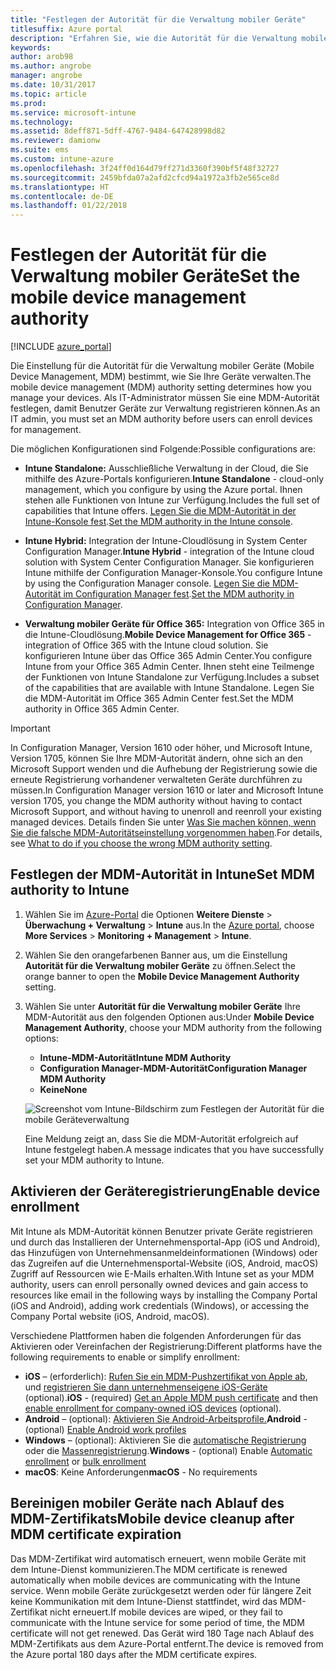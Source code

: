 ```yaml
---
title: "Festlegen der Autorität für die Verwaltung mobiler Geräte"
titlesuffix: Azure portal
description: "Erfahren Sie, wie die Autorität für die Verwaltung mobiler Geräte in Intune festlegen. \""
keywords: 
author: arob98
ms.author: angrobe
manager: angrobe
ms.date: 10/31/2017
ms.topic: article
ms.prod: 
ms.service: microsoft-intune
ms.technology: 
ms.assetid: 8deff871-5dff-4767-9484-647428998d82
ms.reviewer: damionw
ms.suite: ems
ms.custom: intune-azure
ms.openlocfilehash: 3f24ff0d164d79ff271d3360f390bf5f48f32727
ms.sourcegitcommit: 2459bfda07a2afd2cfcd94a1972a3fb2e565ce8d
ms.translationtype: HT
ms.contentlocale: de-DE
ms.lasthandoff: 01/22/2018
---
```

# <a name="set-the-mobile-device-management-authority"></a><span data-ttu-id="3a98e-104">Festlegen der Autorität für die Verwaltung mobiler Geräte</span><span class="sxs-lookup"><span data-stu-id="3a98e-104">Set the mobile device management authority</span></span>

[!INCLUDE [azure_portal](./includes/azure_portal.md)]

<span data-ttu-id="3a98e-105">Die Einstellung für die Autorität für die Verwaltung mobiler Geräte (Mobile Device Management, MDM) bestimmt, wie Sie Ihre Geräte verwalten.</span><span class="sxs-lookup"><span data-stu-id="3a98e-105">The mobile device management (MDM) authority setting determines how you manage your devices.</span></span> <span data-ttu-id="3a98e-106">Als IT-Administrator müssen Sie eine MDM-Autorität festlegen, damit Benutzer Geräte zur Verwaltung registrieren können.</span><span class="sxs-lookup"><span data-stu-id="3a98e-106">As an IT admin, you must set an MDM authority before users can enroll devices for management.</span></span>

<span data-ttu-id="3a98e-107">Die möglichen Konfigurationen sind Folgende:</span><span class="sxs-lookup"><span data-stu-id="3a98e-107">Possible configurations are:</span></span>

- <span data-ttu-id="3a98e-108">**Intune Standalone:** Ausschließliche Verwaltung in der Cloud, die Sie mithilfe des Azure-Portals konfigurieren.</span><span class="sxs-lookup"><span data-stu-id="3a98e-108">**Intune Standalone** - cloud-only management, which you configure by using the Azure portal.</span></span> <span data-ttu-id="3a98e-109">Ihnen stehen alle Funktionen von Intune zur Verfügung.</span><span class="sxs-lookup"><span data-stu-id="3a98e-109">Includes the full set of capabilities that Intune offers.</span></span> <span data-ttu-id="3a98e-110">[Legen Sie die MDM-Autorität in der Intune-Konsole fest](#set-mdm-authority-to-intune).</span><span class="sxs-lookup"><span data-stu-id="3a98e-110">[Set the MDM authority in the Intune console](#set-mdm-authority-to-intune).</span></span>

- <span data-ttu-id="3a98e-111">**Intune Hybrid:** Integration der Intune-Cloudlösung in System Center Configuration Manager.</span><span class="sxs-lookup"><span data-stu-id="3a98e-111">**Intune Hybrid** - integration of the Intune cloud solution with System Center Configuration Manager.</span></span> <span data-ttu-id="3a98e-112">Sie konfigurieren Intune mithilfe der Configuration Manager-Konsole.</span><span class="sxs-lookup"><span data-stu-id="3a98e-112">You configure Intune by using the Configuration Manager console.</span></span> <span data-ttu-id="3a98e-113">[Legen Sie die MDM-Autorität im Configuration Manager fest](https://docs.microsoft.com/sccm/mdm/deploy-use/configure-intune-subscription).</span><span class="sxs-lookup"><span data-stu-id="3a98e-113">[Set the MDM authority in Configuration Manager](https://docs.microsoft.com/sccm/mdm/deploy-use/configure-intune-subscription).</span></span>

- <span data-ttu-id="3a98e-114">**Verwaltung mobiler Geräte für Office 365:** Integration von Office 365 in die Intune-Cloudlösung.</span><span class="sxs-lookup"><span data-stu-id="3a98e-114">**Mobile Device Management for Office 365** - integration of Office 365 with the Intune cloud solution.</span></span> <span data-ttu-id="3a98e-115">Sie konfigurieren Intune über das Office 365 Admin Center.</span><span class="sxs-lookup"><span data-stu-id="3a98e-115">You configure Intune from your Office 365 Admin Center.</span></span> <span data-ttu-id="3a98e-116">Ihnen steht eine Teilmenge der Funktionen von Intune Standalone zur Verfügung.</span><span class="sxs-lookup"><span data-stu-id="3a98e-116">Includes a subset of the capabilities that are available with Intune Standalone.</span></span> <span data-ttu-id="3a98e-117">Legen Sie die MDM-Autorität im Office 365 Admin Center fest.</span><span class="sxs-lookup"><span data-stu-id="3a98e-117">Set the MDM authority in Office 365 Admin Center.</span></span>

> [!IMPORTANT]
> <span data-ttu-id="3a98e-118">In Configuration Manager, Version 1610 oder höher, und Microsoft Intune, Version 1705, können Sie Ihre MDM-Autorität ändern, ohne sich an den Microsoft Support wenden und die Aufhebung der Registrierung sowie die erneute Registrierung vorhandener verwalteten Geräte durchführen zu müssen.</span><span class="sxs-lookup"><span data-stu-id="3a98e-118">In Configuration Manager version 1610 or later and Microsoft Intune version 1705, you change the MDM authority without having to contact Microsoft Support, and without having to unenroll and reenroll your existing managed devices.</span></span> <span data-ttu-id="3a98e-119">Details finden Sie unter [Was Sie machen können, wenn Sie die falsche MDM-Autoritätseinstellung vorgenommen haben](/intune-classic/deploy-use/prerequisites-for-enrollment#what-to-do-if-you-choose-the-wrong-mdm-authority-setting).</span><span class="sxs-lookup"><span data-stu-id="3a98e-119">For details, see [What to do if you choose the wrong MDM authority setting](/intune-classic/deploy-use/prerequisites-for-enrollment#what-to-do-if-you-choose-the-wrong-mdm-authority-setting).</span></span>

## <a name="set-mdm-authority-to-intune"></a><span data-ttu-id="3a98e-120">Festlegen der MDM-Autorität in Intune</span><span class="sxs-lookup"><span data-stu-id="3a98e-120">Set MDM authority to Intune</span></span>

1. <span data-ttu-id="3a98e-121">Wählen Sie im [Azure-Portal](https://portal.azure.com) die Optionen **Weitere Dienste** > **Überwachung + Verwaltung** > **Intune** aus.</span><span class="sxs-lookup"><span data-stu-id="3a98e-121">In the [Azure portal](https://portal.azure.com), choose **More Services** > **Monitoring + Management** > **Intune**.</span></span>
2. <span data-ttu-id="3a98e-122">Wählen Sie den orangefarbenen Banner aus, um die Einstellung **Autorität für die Verwaltung mobiler Geräte** zu öffnen.</span><span class="sxs-lookup"><span data-stu-id="3a98e-122">Select the orange banner to open the **Mobile Device Management Authority** setting.</span></span>
3. <span data-ttu-id="3a98e-123">Wählen Sie unter **Autorität für die Verwaltung mobiler Geräte** Ihre MDM-Autorität aus den folgenden Optionen aus:</span><span class="sxs-lookup"><span data-stu-id="3a98e-123">Under **Mobile Device Management Authority**, choose your MDM authority from the following options:</span></span>
   - <span data-ttu-id="3a98e-124">**Intune-MDM-Autorität**</span><span class="sxs-lookup"><span data-stu-id="3a98e-124">**Intune MDM Authority**</span></span>
   - <span data-ttu-id="3a98e-125">**Configuration Manager-MDM-Autorität**</span><span class="sxs-lookup"><span data-stu-id="3a98e-125">**Configuration Manager MDM Authority**</span></span>
   - <span data-ttu-id="3a98e-126">**Keine**</span><span class="sxs-lookup"><span data-stu-id="3a98e-126">**None**</span></span>

   ![Screenshot vom Intune-Bildschirm zum Festlegen der Autorität für die mobile Geräteverwaltung](media/set-mdm-auth.png)

   <span data-ttu-id="3a98e-128">Eine Meldung zeigt an, dass Sie die MDM-Autorität erfolgreich auf Intune festgelegt haben.</span><span class="sxs-lookup"><span data-stu-id="3a98e-128">A message indicates that you have successfully set your MDM authority to Intune.</span></span>

## <a name="enable-device-enrollment"></a><span data-ttu-id="3a98e-129">Aktivieren der Geräteregistrierung</span><span class="sxs-lookup"><span data-stu-id="3a98e-129">Enable device enrollment</span></span>

<span data-ttu-id="3a98e-130">Mit Intune als MDM-Autorität können Benutzer private Geräte registrieren und durch das Installieren der Unternehmensportal-App (iOS und Android), das Hinzufügen von Unternehmensanmeldeinformationen (Windows) oder das Zugreifen auf die Unternehmensportal-Website (iOS, Android, macOS) Zugriff auf Ressourcen wie E-Mails erhalten.</span><span class="sxs-lookup"><span data-stu-id="3a98e-130">With Intune set as your MDM authority, users can enroll personally owned devices and gain access to resources like email in the following ways by installing the Company Portal (iOS and Android), adding work credentials (Windows), or accessing the Company Portal website (iOS, Android, macOS).</span></span>

<span data-ttu-id="3a98e-131">Verschiedene Plattformen haben die folgenden Anforderungen für das Aktivieren oder Vereinfachen der Registrierung:</span><span class="sxs-lookup"><span data-stu-id="3a98e-131">Different platforms have the following requirements to enable or simplify enrollment:</span></span>
- <span data-ttu-id="3a98e-132">**iOS** – (erforderlich): [Rufen Sie ein MDM-Pushzertifikat von Apple ab](apple-mdm-push-certificate-get.md), und [registrieren Sie dann unternehmenseigene iOS-Geräte](ios-enroll.md) (optional).</span><span class="sxs-lookup"><span data-stu-id="3a98e-132">**iOS** - (required) [Get an Apple MDM push certificate](apple-mdm-push-certificate-get.md) and then [enable enrollment for company-owned iOS devices](ios-enroll.md) (optional).</span></span>
- <span data-ttu-id="3a98e-133">**Android** – (optional): [Aktivieren Sie Android-Arbeitsprofile.](android-enroll.md)</span><span class="sxs-lookup"><span data-stu-id="3a98e-133">**Android** - (optional) [Enable Android work profiles](android-enroll.md)</span></span>
- <span data-ttu-id="3a98e-134">**Windows** – (optional): Aktivieren Sie die [automatische Registrierung](windows-enroll.md) oder die [Massenregistrierung](windows-bulk-enroll.md).</span><span class="sxs-lookup"><span data-stu-id="3a98e-134">**Windows** - (optional) Enable [Automatic enrollment](windows-enroll.md) or [bulk enrollment](windows-bulk-enroll.md)</span></span>
- <span data-ttu-id="3a98e-135">**macOS**: Keine Anforderungen</span><span class="sxs-lookup"><span data-stu-id="3a98e-135">**macOS** - No requirements</span></span>


## <a name="mobile-device-cleanup-after-mdm-certificate-expiration"></a><span data-ttu-id="3a98e-136">Bereinigen mobiler Geräte nach Ablauf des MDM-Zertifikats</span><span class="sxs-lookup"><span data-stu-id="3a98e-136">Mobile device cleanup after MDM certificate expiration</span></span>

<span data-ttu-id="3a98e-137">Das MDM-Zertifikat wird automatisch erneuert, wenn mobile Geräte mit dem Intune-Dienst kommunizieren.</span><span class="sxs-lookup"><span data-stu-id="3a98e-137">The MDM certificate is renewed automatically when mobile devices are communicating with the Intune service.</span></span> <span data-ttu-id="3a98e-138">Wenn mobile Geräte zurückgesetzt werden oder für längere Zeit keine Kommunikation mit dem Intune-Dienst stattfindet, wird das MDM-Zertifikat nicht erneuert.</span><span class="sxs-lookup"><span data-stu-id="3a98e-138">If mobile devices are wiped, or they fail to communicate with the Intune service for some period of time, the MDM certificate will not get renewed.</span></span> <span data-ttu-id="3a98e-139">Das Gerät wird 180 Tage nach Ablauf des MDM-Zertifikats aus dem Azure-Portal entfernt.</span><span class="sxs-lookup"><span data-stu-id="3a98e-139">The device is removed from the Azure portal 180 days after the MDM certificate expires.</span></span>
